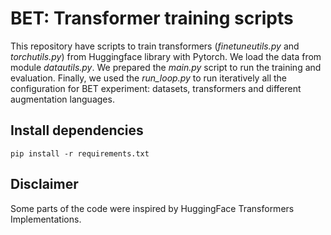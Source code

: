 # BET: Transformer training scripts

This repository have scripts to train transformers (_finetuneutils.py_ and _torchutils.py_) from Huggingface library with Pytorch.
We load the data from module _datautils.py_. We prepared the _main.py_ script to run the training and evaluation.
Finally, we used the _run_loop.py_ to run iteratively all the configuration for BET experiment:
datasets, transformers and different augmentation languages.

## Install dependencies

    pip install -r requirements.txt

## Disclaimer

Some parts of the code were inspired by HuggingFace Transformers Implementations.
